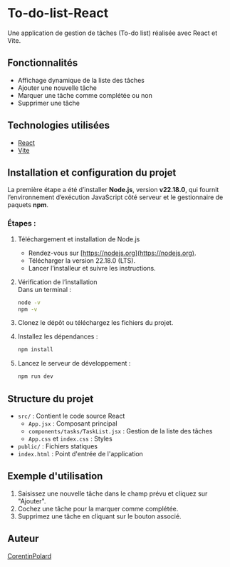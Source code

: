 # To-do-list-React

Une application de gestion de tâches (To-do list) réalisée avec React et Vite.

## Fonctionnalités

- Affichage dynamique de la liste des tâches
- Ajouter une nouvelle tâche
- Marquer une tâche comme complétée ou non
- Supprimer une tâche

## Technologies utilisées

- [React](https://react.dev/)
- [Vite](https://vitejs.dev/)

## Installation et configuration du projet

La première étape a été d’installer **Node.js**, version **v22.18.0**, qui fournit l’environnement d’exécution JavaScript côté serveur et le gestionnaire de paquets **npm**.

### Étapes :

1. Téléchargement et installation de Node.js
   - Rendez-vous sur [https://nodejs.org](https://nodejs.org).  
   - Télécharger la version 22.18.0 (LTS).  
   - Lancer l’installeur et suivre les instructions.

2. Vérification de l’installation  
   Dans un terminal :  
   ```bash
   node -v
   npm -v
   ```
3. Clonez le dépôt ou téléchargez les fichiers du projet.
4. Installez les dépendances :
   ```bash
   npm install
   ```
5. Lancez le serveur de développement :
   ```bash
   npm run dev
   ```

## Structure du projet

- `src/` : Contient le code source React
  - `App.jsx` : Composant principal
  - `components/tasks/TaskList.jsx` : Gestion de la liste des tâches
  - `App.css` et `index.css` : Styles
- `public/` : Fichiers statiques
- `index.html` : Point d'entrée de l'application

## Exemple d'utilisation

1. Saisissez une nouvelle tâche dans le champ prévu et cliquez sur "Ajouter".
2. Cochez une tâche pour la marquer comme complétée.
3. Supprimez une tâche en cliquant sur le bouton associé.

## Auteur

[CorentinPolard](https://github.com/CorentinPolard)